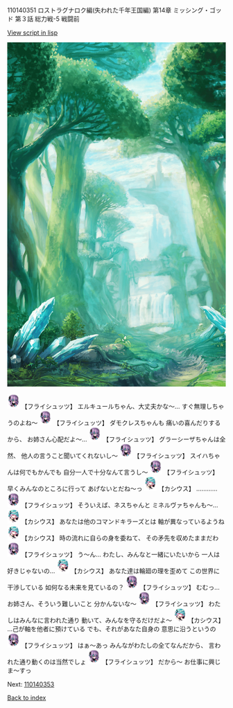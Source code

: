 110140351 ロストラグナロク編(失われた千年王国編) 第14章 ミッシング・ゴッド 第３話 総力戦-5 戦闘前

[View script in lisp](../scripts/110140351.txt)

![forest.png](../images/backgrounds/forest.png)

<img src="../images/units/3502719.png" alt="3502719.png" height="34"/>
【フライシュッツ】
エルキュールちゃん、大丈夫かな～…
すぐ無理しちゃうのよね～

<img src="../images/units/3502719.png" alt="3502719.png" height="34"/>
【フライシュッツ】
ダモクレスちゃんも
痛いの喜んだりするから、
お姉さん心配だよ～…

<img src="../images/units/3502719.png" alt="3502719.png" height="34"/>
【フライシュッツ】
グラーシーザちゃんは全然、
他人の言うこと聞いてくれないし～

<img src="../images/units/3502719.png" alt="3502719.png" height="34"/>
【フライシュッツ】
スイハちゃんは何でもかんでも
自分一人で十分なんて言うし～

<img src="../images/units/3502719.png" alt="3502719.png" height="34"/>
【フライシュッツ】
早くみんなのところに行って
あげないとだね～っ

<img src="../images/units/3303111.png" alt="3303111.png" height="34"/>
【カシウス】
…………

<img src="../images/units/3502719.png" alt="3502719.png" height="34"/>
【フライシュッツ】
そういえば、ネスちゃんと
ミネルヴァちゃんも～…

<img src="../images/units/3303111.png" alt="3303111.png" height="34"/>
【カシウス】
あなたは他のコマンドキラーズとは
軸が異なっているようね

<img src="../images/units/3303111.png" alt="3303111.png" height="34"/>
【カシウス】
時の流れに自らの身を委ねて、
その矛先を収めたままだわ

<img src="../images/units/3502719.png" alt="3502719.png" height="34"/>
【フライシュッツ】
う～ん…
わたし、みんなと一緒にいたいから
一人は好きじゃないの…

<img src="../images/units/3303111.png" alt="3303111.png" height="34"/>
【カシウス】
あなた達は輪廻の理を歪めて
この世界に干渉している
如何なる未来を見ているの？

<img src="../images/units/3502719.png" alt="3502719.png" height="34"/>
【フライシュッツ】
むむっ…
お姉さん、そういう難しいこと
分かんないな～

<img src="../images/units/3502719.png" alt="3502719.png" height="34"/>
【フライシュッツ】
わたしはみんなに言われた通り
動いて、みんなを守るだけだよ～

<img src="../images/units/3303111.png" alt="3303111.png" height="34"/>
【カシウス】
…己が軸を他者に預けている
でも、それがあなた自身の
意思に沿うというの

<img src="../images/units/3502719.png" alt="3502719.png" height="34"/>
【フライシュッツ】
はぁ～あっ
みんながわたしの全てなんだから、
言われた通り動くのは当然でしょ

<img src="../images/units/3502719.png" alt="3502719.png" height="34"/>
【フライシュッツ】
だから～
お仕事に興じま～すっ

Next: [110140353](110140353.md)

[Back to index](index.md)
